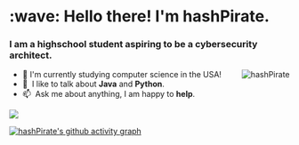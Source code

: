 <h1 align="left" id="suhailkakar-title">:wave: Hello there! I'm hashPirate.</h1>
<h3 align="left">I am a highschool student aspiring to be a cybersecurity architect. </h3>


<a href="#suhailkakar-title">
  <img src="https://github-readme-stats.vercel.app/api?username=hashPirate&show_icons=true&theme=react&count_private=true&include_all_commits=true" alt="hashPirate" align="right" />
</a>

- :school: I'm currently studying computer science in the USA!
- :speech_balloon: &nbsp;I like to talk about **Java** and **Python**.
- :mailbox: &nbsp;Ask me about anything, I am happy to **help**.
<img src="https://komarev.com/ghpvc/?username=hashpirate&color=brightgreen">

[![hashPirate's github activity graph](https://activity-graph.herokuapp.com/graph?username=hashPirate&theme=react-dark)](https://github.com/hashPirate)
